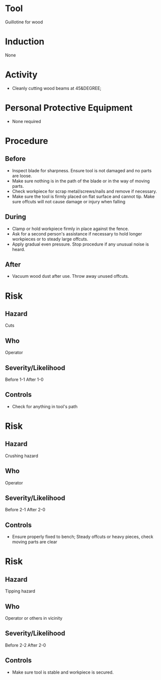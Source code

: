 # Tool
Guillotine for wood
# Induction
None
# Activity

* Cleanly cutting wood beams at 45&DEGREE;

# Personal Protective Equipment

* None required

# Procedure
## Before

* Inspect blade for sharpness. Ensure tool is not damaged and no parts are loose. 
* Make sure nothing is in the path of the blade or in the way of moving parts. 
* Check workpiece for scrap metal/screws/nails and remove if necessary. 
* Make sure the tool is firmly placed on flat surface and cannot tip. Make sure offcuts will not cause damage or injury when falling

## During

* Clamp or hold workpiece firmly in place against the fence. 
* Ask for a second person&#39;s assistance if necessary to hold longer workpieces or to steady large offcuts. 
* Apply gradual even pressure. Stop procedure if any unusual noise is heard.

## After

* Vacuum wood dust after use. Throw away unused offcuts.

# Risk
## Hazard
Cuts
## Who
Operator
## Severity/Likelihood
Before 1-1 After 1-0
## Controls

* Check for anything in tool&#39;s path

# Risk
## Hazard
Crushing hazard
## Who
Operator
## Severity/Likelihood
Before 2-1 After 2-0
## Controls

* Ensure properly fixed to bench; Steady offcuts or heavy pieces, check moving parts are clear

# Risk
## Hazard
Tipping hazard
## Who
Operator or others in vicinity
## Severity/Likelihood
Before 2-2 After 2-0
## Controls

* Make sure tool is stable and workpiece is secured.

